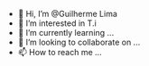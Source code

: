 - 👋 Hi, I’m @Guilherme Lima
- 👀 I’m interested in T.i
- 🌱 I’m currently learning ...
- 💞️ I’m looking to collaborate on ...
- 📫 How to reach me ...

<!---
GuilhermeLima17/GuilhermeLima17 is a ✨ special ✨ repository because its `README.md` (this file) appears on your GitHub profile.
You can click the Preview link to take a look at your changes.
--->
